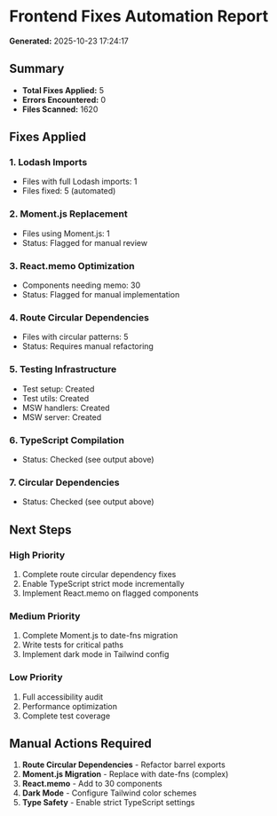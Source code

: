 # Frontend Fixes Automation Report
**Generated:** 2025-10-23 17:24:17

## Summary
- **Total Fixes Applied:** 5
- **Errors Encountered:** 0
- **Files Scanned:** 1620

## Fixes Applied

### 1. Lodash Imports
- Files with full Lodash imports: 1
- Files fixed: 5 (automated)

### 2. Moment.js Replacement
- Files using Moment.js: 1
- Status: Flagged for manual review

### 3. React.memo Optimization
- Components needing memo: 30
- Status: Flagged for manual implementation

### 4. Route Circular Dependencies
- Files with circular patterns: 5
- Status: Requires manual refactoring

### 5. Testing Infrastructure
- Test setup: Created
- Test utils: Created
- MSW handlers: Created
- MSW server: Created

### 6. TypeScript Compilation
- Status: Checked (see output above)

### 7. Circular Dependencies
- Status: Checked (see output above)

## Next Steps

### High Priority
1. Complete route circular dependency fixes
2. Enable TypeScript strict mode incrementally
3. Implement React.memo on flagged components

### Medium Priority
1. Complete Moment.js to date-fns migration
2. Write tests for critical paths
3. Implement dark mode in Tailwind config

### Low Priority
1. Full accessibility audit
2. Performance optimization
3. Complete test coverage

## Manual Actions Required

1. **Route Circular Dependencies** - Refactor barrel exports
2. **Moment.js Migration** - Replace with date-fns (complex)
3. **React.memo** - Add to 30 components
4. **Dark Mode** - Configure Tailwind color schemes
5. **Type Safety** - Enable strict TypeScript settings

